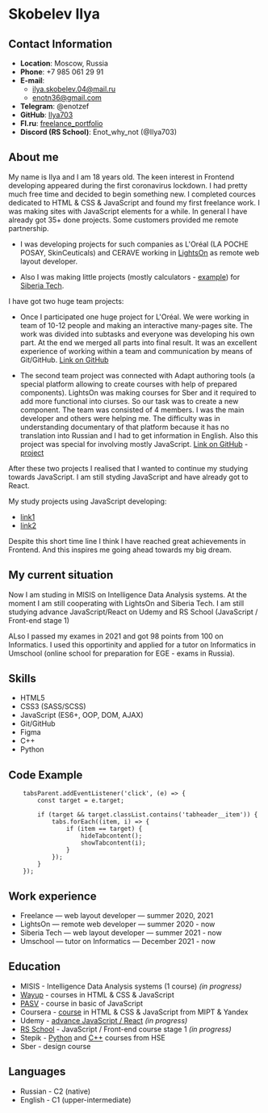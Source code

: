 # **Skobelev Ilya**

## **Contact Information**

* **Location**: Moscow, Russia
* **Phone**: +7 985 061 29 91
* **E-mail**: 
    * ilya.skobelev.04@mail.ru
    * enotn36@gmail.com
* **Telegram**: @enotzef
* **GitHub**: [Ilya703](https://github.com/Ilya703)
* **Fl.ru**: [freelance_portfolio](https://www.fl.ru/users/ilyaskobelev04/portfolio/#/)
* **Discord (RS School)**: Enot_why_not (@Ilya703)

## **About me**

My name is Ilya and I am 18 years old. The keen interest in Frontend developing appeared during the first coronavirus lockdown. I had pretty much free time and decided to begin something new. I completed cources dedicated to HTML & CSS & JavaScript and found my first freelance work. I was making sites with JavaScript elements for a while. In general I have already got 35+ done projects. Some customers provided me remote partnership. 

* I was developing projects for such companies as L'Oréal (LA POCHE POSAY, SkinCeuticals) and CERAVE working in [LightsOn](https://lights-on.pro/) as remote web layout developer. 

* Also I was making little projects (mostly calculators - [example](https://ilya703.github.io/Calculator-Dollar-2/)) for [Siberia Tech](https://siberia-tech.ru/). 

I have got two huge team projects:

* Once I participated one huge project for L'Oréal. We were working in team of 10-12 people and making an interactive many-pages site. The work was divided into subtasks and everyone was developing his own part. At the end we merged all parts into final result. It was an excellent experience of working within a team and communication by means of Git/GitHub. [Link on GitHub](https://github.com/vonLiebermann/Tender)

* The second team project was connected with Adapt authoring tools (a special platform allowing to create courses with help of prepared components). LightsOn was making courses for Sber and it required to add more functional into ciurses. So our task was to create a new component. The team was consisted of 4 members. I was the main developer and others were helping me. The difficulty was in understanding documentary of that platform because it has no translation into Russian and I had to get information in English. Also this project was special for involving mostly JavaScript. [Link on GitHub](https://github.com/Ilya703/adapt-game) - [project](https://ilya703.github.io/game)

After these two projects I realised that I wanted to continue my studying towards JavaScript. I am still styding JavaScript and have already got to React. 

My study projects using JavaScript developing: 

* [link1](https://ilya703.github.io/Education-project-3/)
* [link2](https://ilya703.github.io/Education-project-2/)

Despite this short time line I think I have reached great achievements in Frontend. And this inspires me going ahead towards my big dream. 

## **My current situation**

Now I am studing in MISIS on Intelligence Data Analysis systems. At the moment I am still cooperating with LightsOn and Siberia Tech. I am still studying advance JavaScript/React on Udemy and RS School (JavaScript / Front-end stage 1)

ALso I passed my exames in 2021 and got 98 points from 100 on Informatics. I used this opportinity and applied for a tutor on Informatics in Umschool (online school for preparation for EGE - exams in Russia).

## **Skills**

* HTML5
* CSS3 (SASS/SCSS)
* JavaScript (ES6+, OOP, DOM, AJAX)
* Git/GitHub
* Figma
* C++
* Python 

## **Code Example**

```
    tabsParent.addEventListener('click', (e) => {
        const target = e.target;

        if (target && target.classList.contains('tabheader__item')) {
            tabs.forEach((item, i) => {
                if (item == target) {
                    hideTabcontent();
                    showTabcontent(i);
                }
            });
        }
    });
```

## **Work experience**

* Freelance  —  web layout developer  —  summer 2020, 2021
* LightsOn  —  remote web developer  —  summer 2020 - now
* Siberia Tech  —  web layout developer  —  summer 2021 - now
* Umschool  —  tutor on Informatics  —  December 2021 - now

## **Education**

* MISIS - Intelligence Data Analysis systems (1 course) *(in progress)*
* [Wayup](https://wayup.in/) - courses in HTML & CSS & JavaScript
* [PASV](https://www.pasv.us/) - course in basic of JavaScript
* Coursera - [course](https://www.coursera.org/specializations/razrabotka-interfeysov) in HTML & CSS & JavaScript from MIPT & Yandex
* Udemy - [advance JavaScript / React](https://www.udemy.com/course/javascript_full/) *(in progress)*
* [RS School](https://rs.school/) - JavaScript / Front-end course stage 1 *(in progress)*
* Stepik - [Python](https://stepik.org/course/67/syllabus) and [C++](https://stepik.org/course/363/syllabus) courses from HSE
* Sber - design course

## **Languages**

* Russian - C2 (native)
* English - C1 (upper-intermediate)